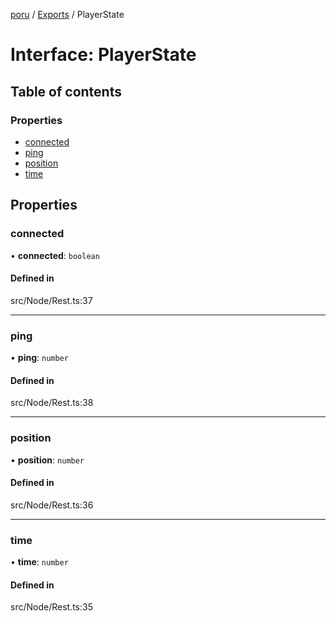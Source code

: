 [poru](../README.md) / [Exports](../modules.md) / PlayerState

# Interface: PlayerState

## Table of contents

### Properties

- [connected](PlayerState.md#connected)
- [ping](PlayerState.md#ping)
- [position](PlayerState.md#position)
- [time](PlayerState.md#time)

## Properties

### connected

• **connected**: `boolean`

#### Defined in

src/Node/Rest.ts:37

___

### ping

• **ping**: `number`

#### Defined in

src/Node/Rest.ts:38

___

### position

• **position**: `number`

#### Defined in

src/Node/Rest.ts:36

___

### time

• **time**: `number`

#### Defined in

src/Node/Rest.ts:35
